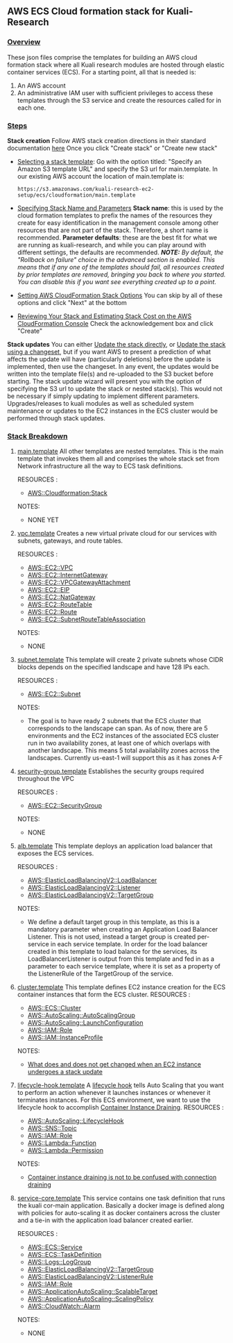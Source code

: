 ## AWS ECS Cloud formation stack for Kuali-Research

### <u>Overview</u>

These json files comprise the templates for building an AWS cloud formation stack where all Kuali research modules are hosted through elastic container services (ECS).
For a starting point, all that is needed is:

1. An AWS account
2. An administrative IAM user with sufficient privileges to access these templates through the S3 service and create the resources called for in each one.

### <u>Steps</u>

**Stack creation**
Follow AWS stack creation directions in their standard documentation [here](https://docs.aws.amazon.com/AWSCloudFormation/latest/UserGuide/cfn-console-create-stack.html)
Once you click "Create stack" or "Create new stack"

- [Selecting a stack template](https://docs.aws.amazon.com/AWSCloudFormation/latest/UserGuide/cfn-using-console-create-stack-template.html): 
  Go with the option titled: "Specify an Amazon S3 template URL" and specify the S3 url for main.template. In our existing AWS account the location of main.template is:

  ```
  https://s3.amazonaws.com/kuali-research-ec2-setup/ecs/cloudformation/main.template
  ```

- [Specifying Stack Name and Parameters](https://docs.aws.amazon.com/AWSCloudFormation/latest/UserGuide/cfn-using-console-create-stack-template.html)
  **Stack name**: this is used by the cloud formation templates to prefix the names of the resources they create for easy identification in the management console among other resources that are not part of the stack. Therefore, a short name is recommended.
  **Parameter defaults**: these are the best fit for what we are running as kuali-research, and while you can play around with different settings, the defaults are recommended.
  ***NOTE:*** *By default, the "Rollback on failure" choice in the advanced section is enabled. This means that if any one of the templates should fail, all resources created by prior templates are removed, bringing you back to where you started. You can disable this if you want see everything created up to a point.*

- [Setting AWS CloudFormation Stack Options](https://docs.aws.amazon.com/AWSCloudFormation/latest/UserGuide/cfn-using-console-create-stack-template.html)
  You can skip by all of these options and click "Next" at the bottom

- [Reviewing Your Stack and Estimating Stack Cost on the AWS CloudFormation Console](https://docs.aws.amazon.com/AWSCloudFormation/latest/UserGuide/cfn-using-console-create-stack-template.html)
  Check the acknowledgement box and click "Create"

**Stack updates**
You can either [Update the stack directly](https://docs.aws.amazon.com/AWSCloudFormation/latest/UserGuide/using-cfn-updating-stacks-direct.html), or [Update the stack using a changeset](https://docs.aws.amazon.com/AWSCloudFormation/latest/UserGuide/using-cfn-updating-stacks-direct.html), but if you want AWS to present a prediction of what affects the update will have (particularly deletions) before the update is implemented, then use the changeset.
In any event, the updates would be written into the template file(s) and re-uploaded to the S3 bucket before starting. The stack update wizard will present you with the option of specifying the S3 url to update the stack or nested stack(s). This would not be necessary if simply updating to implement different parameters.
Upgrades/releases to kuali modules as well as scheduled system maintenance or updates to the EC2 instances in the ECS cluster would be performed through stack updates.

### <u>Stack Breakdown</u>

1. [main.template](main.template)
   All other templates are nested templates. This is the main template that invokes them all and comprises the whole stack set from Network infrastructure all the way to ECS task definitions.

   RESOURCES :

   - [AWS::Cloudformation:Stack](https://docs.aws.amazon.com/AWSCloudFormation/latest/UserGuide/aws-properties-stack.html)

   NOTES:

   - NONE YET

2. [vpc.template](vpc.template)
   Creates a new virtual private cloud for our services with subnets, gateways, and route tables.

   RESOURCES :

   - [AWS::EC2::VPC](https://docs.aws.amazon.com/AWSCloudFormation/latest/UserGuide/aws-resource-ec2-vpc.html)
   - [AWS::EC2::InternetGateway](https://docs.aws.amazon.com/AWSCloudFormation/latest/UserGuide/aws-resource-ec2-internetgateway.html)
   - [AWS::EC2::VPCGatewayAttachment](https://docs.aws.amazon.com/AWSCloudFormation/latest/UserGuide/aws-resource-ec2-vpc-gateway-attachment.html)
   - [AWS::EC2::EIP](https://docs.aws.amazon.com/AWSCloudFormation/latest/UserGuide/aws-properties-ec2-eip.html)
   - [AWS::EC2::NatGateway](https://docs.aws.amazon.com/AWSCloudFormation/latest/UserGuide/aws-resource-ec2-natgateway.html)
   - [AWS::EC2::RouteTable](https://docs.aws.amazon.com/AWSCloudFormation/latest/UserGuide/aws-resource-ec2-route-table.html)
   - [AWS::EC2::Route](https://docs.aws.amazon.com/AWSCloudFormation/latest/UserGuide/aws-resource-ec2-route.html)
   - [AWS::EC2::SubnetRouteTableAssociation](https://docs.aws.amazon.com/AWSCloudFormation/latest/UserGuide/aws-resource-ec2-subnet-route-table-assoc.html)

   NOTES:

   - NONE

3. [subnet.template](subnet.template)
   This template will create 2 private subnets whose CIDR blocks depends on the specified landscape and have 128 IPs each. 

   RESOURCES :

   - [AWS::EC2::Subnet](https://docs.aws.amazon.com/AWSCloudFormation/latest/UserGuide/aws-resource-ec2-subnet.html)

   NOTES:

   - The goal is to have ready 2 subnets that the ECS cluster that corresponds to the landscape can span. As of now, there are 5 environments and the EC2 instances of the associated ECS cluster run in two availability zones, at least one of which overlaps with another landscape. This means 5 total availability zones across the landscapes. Currently us-east-1 will support this as it has zones A-F

4. [security-group.template](security-group.template)
   Establishes the security groups required throughout the VPC

   RESOURCES :

   - [AWS::EC2::SecurityGroup](https://docs.aws.amazon.com/AWSCloudFormation/latest/UserGuide/aws-properties-ec2-security-group.html)

   NOTES:

   - NONE

5. [alb.template](alb.template)
   This template deploys an application load balancer that exposes the ECS services.

   RESOURCES :

   - [AWS::ElasticLoadBalancingV2::LoadBalancer](https://docs.aws.amazon.com/AWSCloudFormation/latest/UserGuide/aws-resource-elasticloadbalancingv2-loadbalancer.html)
   - [AWS::ElasticLoadBalancingV2::Listener](https://docs.aws.amazon.com/AWSCloudFormation/latest/UserGuide/aws-resource-elasticloadbalancingv2-listener.html)
   - [AWS::ElasticLoadBalancingV2::TargetGroup](https://docs.aws.amazon.com/AWSCloudFormation/latest/UserGuide/aws-resource-elasticloadbalancingv2-targetgroup.html)

   NOTES:

   - We define a default target group in this template, as this is a mandatory parameter when creating an Application Load Balancer Listener. This is not used, instead a target group is created per-service in each service template. In order for the load balancer created in this template to load balance for the services, its LoadBalancerListener  is output from this template and fed in as a parameter to each service template, where it is set as a property of the ListenerRule of the TargetGroup of the service.

6. [cluster.template](cluster.template)
   This template defines EC2 instance creation for the ECS container instances that form the ECS cluster.     RESOURCES :

   - [AWS::ECS::Cluster](https://docs.aws.amazon.com/AWSCloudFormation/latest/UserGuide/aws-resource-ecs-cluster.html)
   - [AWS::AutoScaling::AutoScalingGroup](https://docs.aws.amazon.com/AWSCloudFormation/latest/UserGuide/aws-properties-as-group.html)
   - [AWS::AutoScaling::LaunchConfiguration](https://docs.aws.amazon.com/AWSCloudFormation/latest/UserGuide/aws-properties-as-launchconfig.html)
   - [AWS::IAM::Role](https://docs.aws.amazon.com/AWSCloudFormation/latest/UserGuide/aws-resource-iam-role.html)
   - [AWS::IAM::InstanceProfile](https://docs.aws.amazon.com/AWSCloudFormation/latest/UserGuide/aws-resource-iam-instanceprofile.html)

   NOTES:

   - [What does and does not get changed when an EC2 instance undergoes a stack update](notes/ecs-cluster.md)

7. [lifecycle-hook.template](lifecycle-hook.template)
   A [lifecycle hook](https://docs.aws.amazon.com/autoscaling/ec2/APIReference/API_LifecycleHook.html) tells Auto Scaling that you want to perform an action whenever it launches instances or whenever it terminates instances. For this ECS environment, we want to use the lifecycle hook to accomplish [Container Instance Draining](https://docs.aws.amazon.com/AmazonECS/latest/developerguide/container-instance-draining.html).
   RESOURCES :

   - [AWS::AutoScaling::LifecycleHook](https://docs.aws.amazon.com/AWSCloudFormation/latest/UserGuide/aws-resource-as-lifecyclehook.html)
   - [AWS::SNS::Topic](https://docs.aws.amazon.com/AWSCloudFormation/latest/UserGuide/aws-properties-sns-topic.html)
   - [AWS::IAM::Role](https://docs.aws.amazon.com/AWSCloudFormation/latest/UserGuide/aws-resource-iam-role.html)
   - [AWS::Lambda::Function](https://docs.aws.amazon.com/AWSCloudFormation/latest/UserGuide/aws-resource-lambda-function.html)
   - [AWS::Lambda::Permission](https://docs.aws.amazon.com/AWSCloudFormation/latest/UserGuide/aws-resource-lambda-permission.html)

   NOTES:

   - [Container instance draining is not to be confused with connection draining](notes/lifecycle-hook.md)

8. [service-core.template](service-core.template)
   This service contains one task definition that runs the kuali cor-main application. Basically a docker image is defined along with policies for auto-scaling it as docker containers across the cluster and a tie-in with the application load balancer created earlier.

   RESOURCES :

   - [AWS::ECS::Service](https://docs.aws.amazon.com/AWSCloudFormation/latest/UserGuide/aws-resource-ecs-service.html)
   - [AWS::ECS::TaskDefinition](https://docs.aws.amazon.com/AWSCloudFormation/latest/UserGuide/aws-resource-ecs-taskdefinition.html)
   - [AWS::Logs::LogGroup](https://docs.aws.amazon.com/AWSCloudFormation/latest/UserGuide/aws-resource-logs-loggroup.html)
   - [AWS::ElasticLoadBalancingV2::TargetGroup](https://docs.aws.amazon.com/AWSCloudFormation/latest/UserGuide/aws-resource-elasticloadbalancingv2-targetgroup.html)
   - [AWS::ElasticLoadBalancingV2::ListenerRule](https://docs.aws.amazon.com/AWSCloudFormation/latest/UserGuide/aws-resource-elasticloadbalancingv2-listenerrule.html)
   - [AWS::IAM::Role](https://docs.aws.amazon.com/AWSCloudFormation/latest/UserGuide/aws-resource-iam-role.html)
   - [AWS::ApplicationAutoScaling::ScalableTarget](https://docs.aws.amazon.com/AWSCloudFormation/latest/UserGuide/aws-resource-applicationautoscaling-scalabletarget.html)
   - [AWS::ApplicationAutoScaling::ScalingPolicy](https://docs.aws.amazon.com/AWSCloudFormation/latest/UserGuide/aws-resource-applicationautoscaling-scalingpolicy.html)
   - [AWS::CloudWatch::Alarm](https://docs.aws.amazon.com/AWSCloudFormation/latest/UserGuide/aws-properties-cw-alarm.html)

   NOTES:

   - NONE

